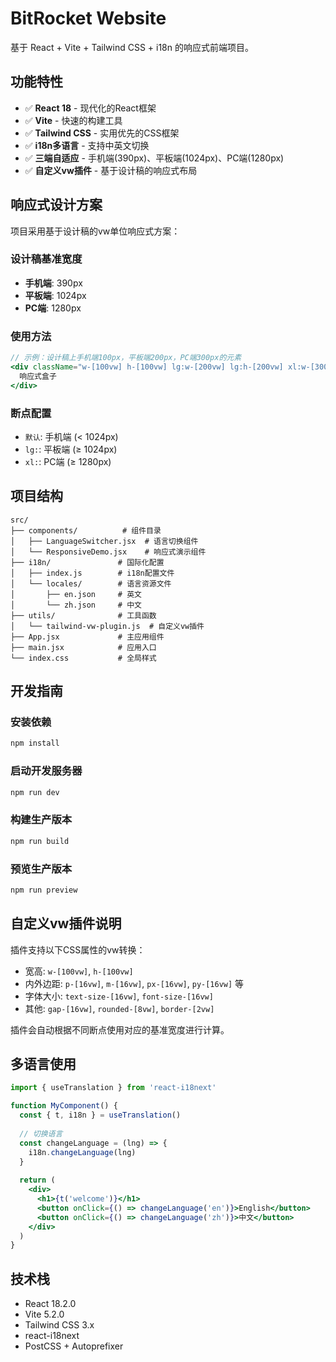 # BitRocket Website

基于 React + Vite + Tailwind CSS + i18n 的响应式前端项目。

## 功能特性

- ✅ **React 18** - 现代化的React框架
- ✅ **Vite** - 快速的构建工具
- ✅ **Tailwind CSS** - 实用优先的CSS框架
- ✅ **i18n多语言** - 支持中英文切换
- ✅ **三端自适应** - 手机端(390px)、平板端(1024px)、PC端(1280px)
- ✅ **自定义vw插件** - 基于设计稿的响应式布局

## 响应式设计方案

项目采用基于设计稿的vw单位响应式方案：

### 设计稿基准宽度
- **手机端**: 390px
- **平板端**: 1024px  
- **PC端**: 1280px

### 使用方法
```jsx
// 示例：设计稿上手机端100px，平板端200px，PC端300px的元素
<div className="w-[100vw] h-[100vw] lg:w-[200vw] lg:h-[200vw] xl:w-[300vw] xl:h-[300vw]">
  响应式盒子
</div>
```

### 断点配置
- `默认`: 手机端 (< 1024px)
- `lg:`: 平板端 (≥ 1024px)
- `xl:`: PC端 (≥ 1280px)

## 项目结构

```
src/
├── components/          # 组件目录
│   ├── LanguageSwitcher.jsx  # 语言切换组件
│   └── ResponsiveDemo.jsx    # 响应式演示组件
├── i18n/               # 国际化配置
│   ├── index.js        # i18n配置文件
│   └── locales/        # 语言资源文件
│       ├── en.json     # 英文
│       └── zh.json     # 中文
├── utils/              # 工具函数
│   └── tailwind-vw-plugin.js  # 自定义vw插件
├── App.jsx             # 主应用组件
├── main.jsx            # 应用入口
└── index.css           # 全局样式
```

## 开发指南

### 安装依赖
```bash
npm install
```

### 启动开发服务器
```bash
npm run dev
```

### 构建生产版本
```bash
npm run build
```

### 预览生产版本
```bash
npm run preview
```

## 自定义vw插件说明

插件支持以下CSS属性的vw转换：
- 宽高: `w-[100vw]`, `h-[100vw]`
- 内外边距: `p-[16vw]`, `m-[16vw]`, `px-[16vw]`, `py-[16vw]` 等
- 字体大小: `text-size-[16vw]`, `font-size-[16vw]`
- 其他: `gap-[16vw]`, `rounded-[8vw]`, `border-[2vw]`

插件会自动根据不同断点使用对应的基准宽度进行计算。

## 多语言使用

```jsx
import { useTranslation } from 'react-i18next'

function MyComponent() {
  const { t, i18n } = useTranslation()
  
  // 切换语言
  const changeLanguage = (lng) => {
    i18n.changeLanguage(lng)
  }
  
  return (
    <div>
      <h1>{t('welcome')}</h1>
      <button onClick={() => changeLanguage('en')}>English</button>
      <button onClick={() => changeLanguage('zh')}>中文</button>
    </div>
  )
}
```

## 技术栈

- React 18.2.0
- Vite 5.2.0
- Tailwind CSS 3.x
- react-i18next
- PostCSS + Autoprefixer
